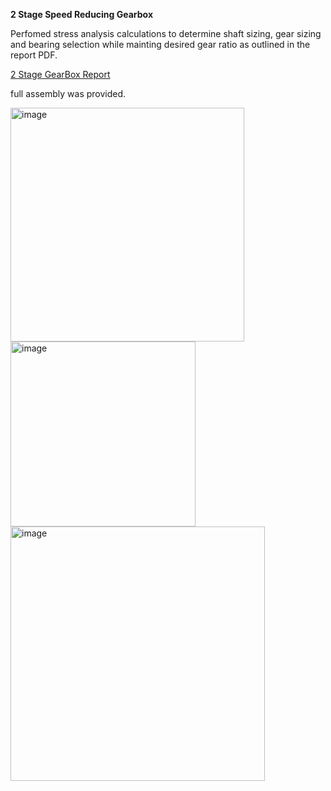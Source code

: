 **2 Stage Speed Reducing Gearbox**

Perfomed stress analysis calculations to determine shaft sizing, gear sizing and bearing selection while mainting desired gear ratio as outlined in the report PDF.

[2 Stage GearBox Report](2%20Stage%20Speed%20Reducing%20gearbox/2%20Stage%20GearBox%20Report.pdf)

full assembly was provided.

<img width="374" alt="image" src="https://github.com/user-attachments/assets/b533ae68-7b8e-4f0a-9ab3-126df62bd82b" />

<img width="296" alt="image" src="https://github.com/user-attachments/assets/5bc428ae-0d8b-45cf-9779-0c8a6ec135ff" />

<img width="407" alt="image" src="https://github.com/user-attachments/assets/4d8ff41a-3fd2-47d6-a6d7-7a751808850d" />

